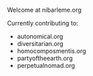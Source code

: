 Welcome at nibarleme.org

Currently contributing to:</br>
- autonomical.org</br>
- diversitarian.org</br>
- homocomposmentis.org</br>
- partyoftheearth.org</br>
- perpetualnomad.org

<!---

--->
